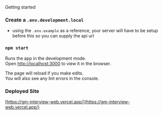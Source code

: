 Getting started

### Create a `.env.development.local` 
- using the `.env.example` as a reference, your server will have to be setup before this so you can supply the api url
### `npm start`

Runs the app in the development mode.\
Open [http://localhost:3000](http://localhost:3000) to view it in the browser.

The page will reload if you make edits.\
You will also see any lint errors in the console.

### Deployed Site
[https://gm-interview-web.vercel.app/](https://gm-interview-web.vercel.app/)